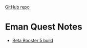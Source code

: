 [GitHub repo](https://github.com/nightblade9/eman-quest)

# Eman Quest Notes

- [Beta Booster 5 build](beta-booster-5)